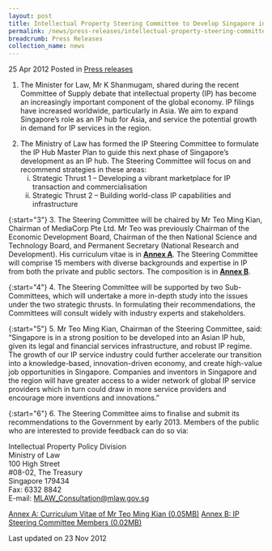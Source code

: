 ```yaml
---
layout: post
title: Intellectual Property Steering Committee to Develop Singapore into an Asian IP Hub
permalink: /news/press-releases/intellectual-property-steering-committee-to-develop-singapore-into-an-asian-ip-hub
breadcrumb: Press Releases
collection_name: news
---
```


25 Apr 2012 Posted in [Press releases](/news/press-releases)


1. The Minister for Law, Mr K Shanmugam, shared during the recent Committee of Supply debate that intellectual property (IP) has become an increasingly important component of the global economy. IP filings have increased worldwide, particularly in Asia. We aim to expand Singapore’s role as an IP hub for Asia, and service the potential growth in demand for IP services in the region. 

<ol start="2">
<li>The Ministry of Law has formed the IP Steering Committee to formulate the IP Hub Master Plan to guide this next phase of Singapore’s development as an IP hub. The Steering Committee will focus on and recommend strategies in these areas:  

<ol style="list-style-type: lower-roman;">

<li>Strategic Thrust 1 – Developing a vibrant marketplace for IP transaction and commercialisation</li>

<li>Strategic Thrust 2 – Building world-class IP capabilities and infrastructure</li>

</ol>

</li>
</ol>


{:start="3"}
3. The Steering Committee will be chaired by Mr Teo Ming Kian, Chairman of MediaCorp Pte Ltd.  Mr Teo was previously Chairman of the Economic Development Board, Chairman of the then National Science and Technology Board, and Permanent Secretary (National Research and Development). His curriculum vitae is in **<u>Annex A</u>**. The Steering Committee will comprise 15 members with diverse backgrounds and expertise in IP from both the private and public sectors. The composition is in **<u>Annex B</u>**. 

{:start="4"}
4. The Steering Committee will be supported by two Sub-Committees, which will undertake a more in-depth study into the issues under the two strategic thrusts. In formulating their recommendations, the Committees will consult widely with industry experts and stakeholders.

{:start="5"}
5. Mr Teo Ming Kian, Chairman of the Steering Committee, said: “Singapore is in a strong position to be developed into an Asian IP hub, given its legal and financial services infrastructure, and robust IP regime. The growth of our IP service industry could further accelerate our transition into a knowledge-based, innovation-driven economy, and create high-value job opportunities in Singapore. Companies and inventors in Singapore and the region will have greater access to a wider network of global IP service providers which in turn could draw in more service providers and encourage more inventions and innovations.”

{:start="6"}
6. The Steering Committee aims to finalise and submit its recommendations to the Government by early 2013. Members of the public who are interested to provide feedback can do so via:


Intellectual Property Policy Division  
Ministry of Law  
100 High Street  
#08-02, The Treasury  
Singapore 179434  
Fax: 6332 8842  
E-mail: <MLAW_Consultation@mlaw.gov.sg>


[Annex A: Curriculum Vitae of Mr Teo Ming Kian (0.05MB)](/files/news/press-releases/2012/04/linkclick6ab0.pdf)
[Annex B: IP Steering Committee Members (0.02MB)](/files/news/press-releases/2012/04/linkclick5b79.pdf)


<p class="right-side-updated">Last updated on 23 Nov 2012</p>


